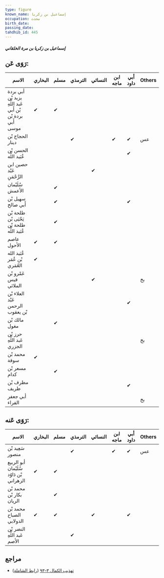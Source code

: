 ```yaml
---
type: figure
known_name: إسماعيل بن زكريا
occupation: محدث
birth_date:
passing_date:
tahdhib_id: 445
---
```

##### إسماعيل بن زكريا بن مرة الخلقاني

## رَوَى عَن:
| الاسم                                                      | البخاري | مسلم | الترمذي | النسائي | ابن ماجه | أبي داود | Others |
| ---------------------------------------------------------- | ------- | ---- | ------- | ------- | -------- | -------- | ------ |
| أبي بردة يزيد بْن عَبد اللَّهِ بْن أَبي بردة بْن أَبي موسى | ✔       | ✔    |         |         |          |          |        |
| الحجاج بْن دينار                                           |         |      | ✔       |         | ✔        | ✔        | عس     |
| الحسن بْن عُبَيد اللَّه                                    |         |      |         |         |          | ✔        |        |
| حصين ابن عَبْد الرَّحْمَنِ                                 |         |      |         | ✔       |          |          |        |
| سُلَيْمان الأعمش                                           |         | ✔    |         |         |          |          |        |
| سهيل بْن أَبي صالح                                         |         | ✔    |         |         |          | ✔        |        |
| طلحة بْن يَحْيَى بْن طلحة بْن عُبَيد اللَّه                |         | ✔    |         |         |          |          |        |
| عاصم الأحول                                                | ✔       | ✔    |         |         |          |          |        |
| عُبَيد الله بْن عُمَر العُمَري                             | ✔       |      |         |         |          |          |        |
| عَمْرو بْن قيس الملائي                                     |         |      |         | ✔       |          |          | بخ     |
| العلاء بْن عَبْد الرحمن بْن يعقوب                          |         |      |         |         |          | ✔        |        |
| مالك بْن مغول                                              |         | ✔    |         |         |          |          |        |
| حرز بْن عَبد اللَّهِ الجزري                                |         |      |         |         |          |          | بخ     |
| محمد بْن سوقة                                              | ✔       |      |         |         |          |          |        |
| مسعر بْن كدام                                              |         | ✔    |         |         |          |          |        |
| مطرف بْن طريف                                              |         |      |         |         |          | ✔        |        |
| أبي جعفر الفراء                                            |         |      |         |         |          |          | بخ     |
## رَوَى عَنه:
| الاسم                                    | البخاري | مسلم | الترمذي | النسائي | ابن ماجه | أبي داود | Others |
| ---------------------------------------- | ------- | ---- | ------- | ------- | -------- | -------- | ------ |
| سَعِيد بْن منصور                         |         |      | ✔       |         | ✔        | ✔        | عس     |
| أبو الربيع سُلَيْمان بْن دَاوُد الزهراني | ✔       | ✔    |         |         |          |          |        |
| محمد بْن بكار بْن الريان                 |         | ✔    |         |         |          |          |        |
| محمد بْن الصباح الدولابي                 | ✔       | ✔    |         | ✔       |          | ✔        |        |
| النضر بْن عَبد اللَّهِ الأصم             |         |      | ✔       |         |          |          |        |
## مراجع
- [تهذيب الكمال ٣-٩٣](obsidian://open?vault=Tahdhib-al-Kamal&file=Figures/٤٤٥-إسماعيل%20بن%20زكريا%20بن%20مرة%20الخلقاني) ([رابط الشاملة](https://shamela.ws/book/3722/1107))